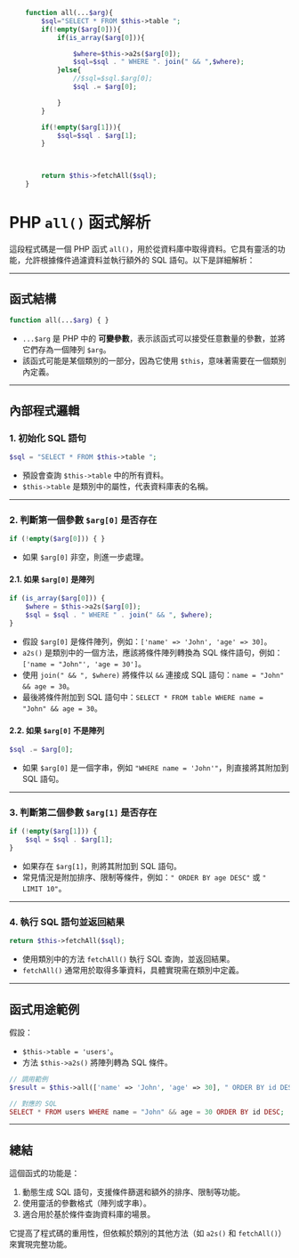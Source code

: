 
```php
    function all(...$arg){
        $sql="SELECT * FROM $this->table ";
        if(!empty($arg[0])){
            if(is_array($arg[0])){

                $where=$this->a2s($arg[0]);
                $sql=$sql . " WHERE ". join(" && ",$where);
            }else{
                //$sql=$sql.$arg[0];
                $sql .= $arg[0];

            }
        }

        if(!empty($arg[1])){
            $sql=$sql . $arg[1];
        }
        


        return $this->fetchAll($sql);
    }
```

# PHP `all()` 函式解析

這段程式碼是一個 PHP 函式 `all()`，用於從資料庫中取得資料。它具有靈活的功能，允許根據條件過濾資料並執行額外的 SQL 語句。以下是詳細解析：

---

## **函式結構**
```php
function all(...$arg) { }
```
- `...$arg` 是 PHP 中的 **可變參數**，表示該函式可以接受任意數量的參數，並將它們存為一個陣列 `$arg`。
- 該函式可能是某個類別的一部分，因為它使用 `$this`，意味著需要在一個類別內定義。

---

## **內部程式邏輯**

### **1. 初始化 SQL 語句**
```php
$sql = "SELECT * FROM $this->table ";
```
- 預設會查詢 `$this->table` 中的所有資料。
- `$this->table` 是類別中的屬性，代表資料庫表的名稱。

---

### **2. 判斷第一個參數 `$arg[0]` 是否存在**
```php
if (!empty($arg[0])) { }
```
- 如果 `$arg[0]` 非空，則進一步處理。

#### **2.1. 如果 `$arg[0]` 是陣列**
```php
if (is_array($arg[0])) {
    $where = $this->a2s($arg[0]);
    $sql = $sql . " WHERE " . join(" && ", $where);
}
```
- 假設 `$arg[0]` 是條件陣列，例如：`['name' => 'John', 'age' => 30]`。
- `a2s()` 是類別中的一個方法，應該將條件陣列轉換為 SQL 條件語句，例如：`['name = "John"', 'age = 30']`。
- 使用 `join(" && ", $where)` 將條件以 `&&` 連接成 SQL 語句：`name = "John" && age = 30`。
- 最後將條件附加到 SQL 語句中：`SELECT * FROM table WHERE name = "John" && age = 30`。

#### **2.2. 如果 `$arg[0]` 不是陣列**
```php
$sql .= $arg[0];
```
- 如果 `$arg[0]` 是一個字串，例如 `"WHERE name = 'John'"`，則直接將其附加到 SQL 語句。

---

### **3. 判斷第二個參數 `$arg[1]` 是否存在**
```php
if (!empty($arg[1])) {
    $sql = $sql . $arg[1];
}
```
- 如果存在 `$arg[1]`，則將其附加到 SQL 語句。
- 常見情況是附加排序、限制等條件，例如：`" ORDER BY age DESC"` 或 `" LIMIT 10"`。

---

### **4. 執行 SQL 語句並返回結果**
```php
return $this->fetchAll($sql);
```
- 使用類別中的方法 `fetchAll()` 執行 SQL 查詢，並返回結果。
- `fetchAll()` 通常用於取得多筆資料，具體實現需在類別中定義。

---

## **函式用途範例**
假設：
- `$this->table = 'users'`。
- 方法 `$this->a2s()` 將陣列轉為 SQL 條件。

```php
// 調用範例
$result = $this->all(['name' => 'John', 'age' => 30], " ORDER BY id DESC");

// 對應的 SQL
SELECT * FROM users WHERE name = "John" && age = 30 ORDER BY id DESC;
```

---

## **總結**
這個函式的功能是：
1. 動態生成 SQL 語句，支援條件篩選和額外的排序、限制等功能。
2. 使用靈活的參數格式（陣列或字串）。
3. 適合用於基於條件查詢資料庫的場景。

它提高了程式碼的重用性，但依賴於類別的其他方法（如 `a2s()` 和 `fetchAll()`）來實現完整功能。

